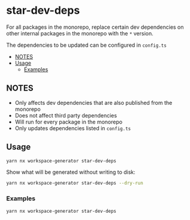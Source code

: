 # star-dev-deps

For all packages in the monorepo, replace certain dev dependencies on other internal packages in the monorepo with the `*`
version.

The dependencies to be updated can be configured in `config.ts`

<!-- toc -->

- [NOTES](#notes)
- [Usage](#usage)
  - [Examples](#examples)

<!-- tocstop -->

## NOTES

- Only affects dev dependencies that are also published from the monorepo
- Does not affect third party dependencies
- Will run for every package in the monorepo
- Only updates dependencies listed in `config.ts`

## Usage

```sh
yarn nx workspace-generator star-dev-deps
```

Show what will be generated without writing to disk:

```sh
yarn nx workspace-generator star-dev-deps --dry-run
```

### Examples

```sh
yarn nx workspace-generator star-dev-deps
```
